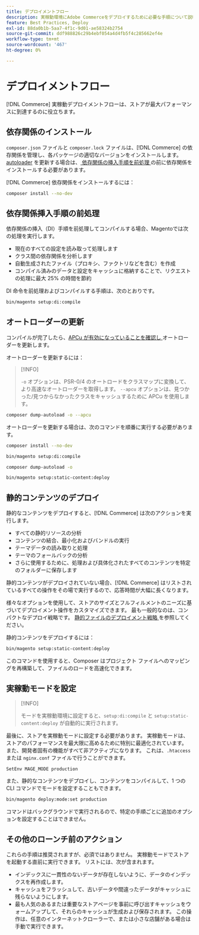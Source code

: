 ```yaml
---
title: デプロイメントフロー
description: 実稼動環境にAdobe Commerceをデプロイするために必要な手順について説明します。
feature: Best Practices, Deploy
exl-id: 88da0b1b-5aa7-4f1c-9d01-ae58324b2754
source-git-commit: ddf988826c29b4ebf054a4d4fb5f4c285662ef4e
workflow-type: tm+mt
source-wordcount: '467'
ht-degree: 0%

---
```


# デプロイメントフロー

[!DNL Commerce] 実稼動デプロイメントフローは、ストアが最大パフォーマンスに到達するのに役立ちます。

## 依存関係のインストール

`composer.json` ファイルと `composer.lock` ファイルは、[!DNL Commerce] の依存関係を管理し、各パッケージの適切なバージョンをインストールします。 [autoloader](#preprocess-dependency-injection-instructions) を更新する場合は、[ 依存関係の挿入手順を前処理 ](#update-the-autoloader) の前に依存関係をインストールする必要があります。

[!DNL Commerce] 依存関係をインストールするには：

```bash
composer install --no-dev
```

## 依存関係挿入手順の前処理

依存関係の挿入（DI）手順を前処理してコンパイルする場合、Magentoでは次の処理を実行します。

* 現在のすべての設定を読み取って処理します
* クラス間の依存関係を分析します
* 自動生成されたファイル（プロキシ、ファクトリなどを含む）を作成
* コンパイル済みのデータと設定をキャッシュに格納することで、リクエストの処理に最大 25% の時間を節約

DI 命令を前処理およびコンパイルする手順は、次のとおりです。

```bash
bin/magento setup:di:compile
```

## オートローダーの更新

コンパイルが完了したら、[APCu が有効になっていることを確認し ](../performance/software.md#php-settings) オートローダーを更新します。

オートローダーを更新するには：

>[!INFO]
>
>`-o` オプションは、PSR-0/4 のオートロードをクラスマップに変換して、より高速なオートローダーを取得します。 `--apcu` オプションは、見つかった/見つからなかったクラスをキャッシュするために APCu を使用します。

```bash
composer dump-autoload -o --apcu
```

オートローダーを更新する場合は、次のコマンドを順番に実行する必要があります。

```bash
composer install --no-dev
```

```bash
bin/magento setup:di:compile
```

```bash
composer dump-autoload -o
```

```bash
bin/magento setup:static-content:deploy
```

## 静的コンテンツのデプロイ

静的なコンテンツをデプロイすると、[!DNL Commerce] は次のアクションを実行します。

* すべての静的リソースの分析
* コンテンツの結合、最小化およびバンドルの実行
* テーマデータの読み取りと処理
* テーマのフォールバックの分析
* さらに使用するために、処理および具体化されたすべてのコンテンツを特定のフォルダーに保存します

静的コンテンツがデプロイされていない場合、[!DNL Commerce] はリストされているすべての操作をその場で実行するので、応答時間が大幅に長くなります。

様々なオプションを使用して、ストアのサイズとフルフィルメントのニーズに基づいてデプロイメント操作をカスタマイズできます。 最も一般的なのは、コンパクトなデプロイ戦略です。 [ 静的ファイルのデプロイメント戦略 ](../configuration/cli/static-view-file-strategy.md) を参照してください。

静的コンテンツをデプロイするには：

```bash
bin/magento setup:static-content:deploy
```

このコマンドを使用すると、Composer はプロジェクト ファイルへのマッピングを再構築して、ファイルのロードを高速化できます。

## 実稼動モードを設定

>[!INFO]
>
>モードを実稼動環境に設定すると、`setup:di:compile` と `setup:static-content:deploy` が自動的に実行されます。

最後に、ストアを実稼動モードに設定する必要があります。 実稼動モードは、ストアのパフォーマンスを最大限に高めるために特別に最適化されています。 また、開発者固有の機能がすべて非アクティブになります。 これは、`.htaccess` または `nginx.conf` ファイルで行うことができます。

`SetEnv MAGE_MODE production`

また、静的なコンテンツをデプロイし、コンテンツをコンパイルして、1 つの CLI コマンドでモードを設定することもできます。

```bash
bin/magento deploy:mode:set production
```

コマンドはバックグラウンドで実行されるので、特定の手順ごとに追加のオプションを設定することはできません。

## その他のローンチ前のアクション

これらの手順は推奨されますが、必須ではありません。 実稼動モードでストアを起動する直前に実行できます。 リストには、次が含まれます。

* インデックスに一貫性のないデータが存在しないように、データのインデックスを再作成します。
* キャッシュをフラッシュして、古いデータや間違ったデータがキャッシュに残らないようにします。
* 最も人気のあるまたは重要なストアページを事前に呼び出すキャッシュをウォームアップして、それらのキャッシュが生成および保存されます。 この操作は、任意のインターネットクローラーで、または小さな店舗がある場合は手動で実行できます。
